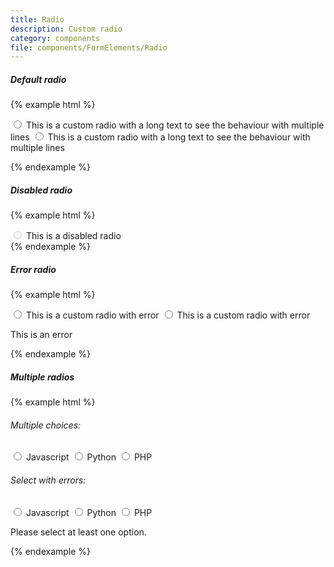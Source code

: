 ```yaml
---
title: Radio
description: Custom radio
category: components
file: components/FormElements/Radio
---
```


##### Default radio

{% example html %}

<div class="FormGroup marginBottom-0">
  <label class="Radio" for="rd-default1">
    <input class="Radio-input" name="rd-default" id="rd-default1" type="radio" />
    <span class="Radio-label">This is a custom radio with a long text to see the behaviour with multiple lines</span>
  </label>
  <label class="Radio" for="rd-default2">
    <input class="Radio-input" name="rd-default" id="rd-default2" type="radio" />
    <span class="Radio-label">This is a custom radio with a long text to see the behaviour with multiple lines</span>
  </label>
</div>

{% endexample %}

##### Disabled radio

{% example html %}

<div class="FormGroup marginBottom-0">
  <label class="Radio" for="rd-disabled">
    <input class="Radio-input" disabled name="rd-disabled" id="rd-disabled" type="radio" />
    <span class="Radio-label">This is a disabled radio</span>
  </label>
</div>
{% endexample %}

##### Error radio

{% example html %}

<div class="FormGroup has-error marginBottom-0">
  <label class="Radio" for="rd-error1">
    <input class="Radio-input" name="rd-error" id="rd-error1" type="radio" />
    <span class="Radio-label">This is a custom radio with error</span>
  </label>
   <label class="Radio" for="rd-error2">
    <input class="Radio-input" name="rd-error" id="rd-error2" type="radio" />
    <span class="Radio-label">This is a custom radio with error</span>
  </label>
  <p class="FormGroup-feedback">This is an error</p>
</div>
{% endexample %}

##### Multiple radios

{% example html %}

<div class="GridRow GridRow--fromMedium-2">
  <div class="GridColumn FormGroup MultipleRadio fromMedium-marginBottom-0">
    <h6>Multiple choices:</h6>
    <label class="Radio" for="rb-1">
      <input class="Radio-input" name="rb-1" id="rb-1" type="radio" />
      <span class="Radio-label">Javascript</span>
    </label>
    <label class="Radio" for="rb-2">
      <input class="Radio-input" name="rb-1" id="rb-2" type="radio" />
      <span class="Radio-label">Python</span>
    </label>
    <label class="Radio" for="rb-3">
      <input class="Radio-input" name="rb-1" id="rb-3" type="radio" />
      <span class="Radio-label">PHP</span>
    </label>
  </div>

  <div class="GridColumn FormGroup has-error MultipleRadio marginBottom-0">
    <h6>Select with errors:</h6>
    <label class="Radio" for="rbe-1">
      <input class="Radio-input" name="rbe-1" id="rbe-1" type="radio" />
      <span class="Radio-label">Javascript</span>
    </label>
    <label class="Radio" for="rbe-2">
      <input class="Radio-input" name="rbe-1" id="rbe-2" type="radio" />
      <span class="Radio-label">Python</span>
    </label>
    <label class="Radio" for="rbe-3">
      <input class="Radio-input" name="rbe-1" id="rbe-3" type="radio" />
      <span class="Radio-label">PHP</span>
    </label>
    <p class="FormGroup-feedback">Please select at least one option.</p>
  </div>

</div>
{% endexample %}
